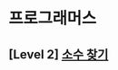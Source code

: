 # 프로그래머스 
## [Level 2] [소수 찾기][link]

[link]: https://programmers.co.kr/learn/courses/30/lessons/42839
